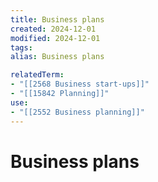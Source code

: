 ```yaml
---
title: Business plans
created: 2024-12-01
modified: 2024-12-01
tags: 
alias: Business plans

relatedTerm:
- "[[2568 Business start-ups]]"
- "[[15842 Planning]]"
use:
- "[[2552 Business planning]]"
---
```

# Business plans
